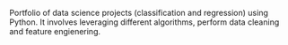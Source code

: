 Portfolio of data science projects (classification and regression) using Python.  It involves leveraging different algorithms, perform data cleaning and feature engienering.

